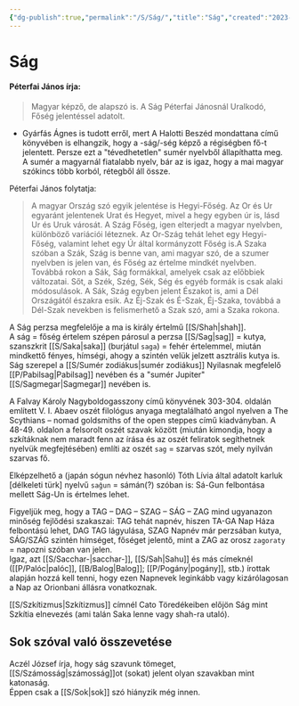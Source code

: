 ```yaml
---
{"dg-publish":true,"permalink":"/S/Ság/","title":"Ság","created":"2023-10-14T06:22","updated":"2024-10-26T00:15"}
---
```



# Ság

#### Péterfai János írja:

> Magyar képző, de alapszó is. A Ság Péterfai Jánosnál Uralkodó, Főség jelentéssel adatolt.  
- Gyárfás Ágnes is tudott erről, mert A Halotti Beszéd mondattana című könyvében is elhangzik, hogy a -ság/-ség képző a régiségben fő-t jelentett. Persze ezt a "tévedhetetlen" sumér nyelvből állapíthatta meg. A sumér a magyarnál fiatalabb nyelv, bár az is igaz, hogy a mai magyar szókincs több korból, rétegből áll össze.  

Péterfai János folytatja:  
> A magyar Ország szó egyik jelentése is Hegyi-Főség. Az Or és Ur egyaránt jelentenek Urat és Hegyet, mivel a hegy egyben úr is, lásd Ur és Uruk városát. A Szág Főség, igen elterjedt a magyar nyelvben, különböző variációi léteznek. Az Or-Szág tehát lehet egy Hegyi-Főség, valamint lehet egy Úr által kormányzott Főség is.A Szaka szóban a Szák, Szág is benne van, ami magyar szó, de a szumer nyelvben is jelen van, és Főség az értelme mindkét nyelvben. Továbbá rokon a Sák, Ság formákkal, amelyek csak az előbbiek változatai. Sőt, a Szék, Szég, Sék, Ség és egyéb formák is csak alaki módosulások. A Sák, Szág egyben jelent Északot is, ami a Dél Országától északra esik. Az Éj-Szak és É-Szak, Éj-Szaka, továbbá a Dél-Szak nevekben is felismerhető a Szak szó, ami a Szaka rokona.  

A Ság perzsa megfelelője a ma is király értelmű [[S/Shah\|shah]].  
A ság = főség értelem szépen párosul a perzsa [[S/Sag\|sag]] = kutya, szanszkrit [[S/Saka\|saka]] (burjátul `saga`) = fehér értelemmel, miután mindkettő fényes, hímségi, ahogy a szintén velük jelzett asztrális kutya is.  
Ság szerepel a [[S/Sumér zodiákus\|sumér zodiákus]] Nyilasnak megfelelő [[P/Pabilsag\|Pabilsag]] nevében és a "sumér Jupiter" [[S/Sagmegar\|Sagmegar]] nevében is.  

A Falvay Károly Nagyboldogasszony című könyvének 303-304. oldalán említett V. I. Abaev oszét filológus anyaga megtalálható angol nyelven a The Scythians – nomad goldsmiths of the open steppes című kiadványban. A 48-49. oldalon a felsorolt oszét szavak között (miután kimondja, hogy a szkítáknak nem maradt fenn az írása és az oszét feliratok segíthetnek nyelvük megfejtésében) említi az oszét `sag` = szarvas szót, mely nyilván szarvas fő.  

Elképzelhető a (japán sógun névhez hasonló) Tóth Lívia által adatolt karluk \[délkeleti türk\] nyelvű `saĝun` = sámán(?) szóban is: Sá-Gun felbontása mellett Ság-Un is értelmes lehet.  

Figyeljük meg, hogy a TAG – DAG – SZAG – SÁG – ZAG mind ugyanazon minőség fejlődési szakaszai: TAG tehát napnév, hiszen TA-GA Nap Háza felbontású lehet, DAG TAG lágyulása, SZAG Napnév már perzsában kutya, SÁG/SZÁG szintén hímséget, főséget jelentő, mint a ZAG az orosz `zagoraty` = napozni szóban van jelen.  
Igaz, azt [[S/Sacchar-\|sacchar-]], [[S/Sah\|Sahu]] és más címeknél ([[P/Palóc\|palóc]], [[B/Balog\|Balog]]; [[P/Pogány\|pogány]], stb.) írottak alapján hozzá kell tenni, hogy ezen Napnevek leginkább vagy kizárólagosan a Nap az Orionbani állásra vonatkoznak.  

[[S/Szkítizmus\|Szkítizmus]] címnél Cato Töredékeiben előjön Ság mint Szkítia elnevezés (ami talán Saka lenne vagy shah-ra utaló).  

## Sok szóval való összevetése

Aczél József írja, hogy ság szavunk tömeget, [[S/Számosság\|számosság]]ot (sokat) jelent olyan szavakban mint katonaság.  
Éppen csak a [[S/Sok\|sok]] szó hiányzik még innen.  
